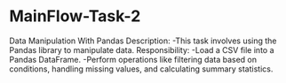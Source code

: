 # MainFlow-Task-2
Data Manipulation With Pandas
Description: -This task involves using the Pandas library to manipulate data.  Responsibility: -Load a CSV file into a Pandas DataFrame. -Perform operations like filtering data based on conditions, handling missing values, and calculating summary statistics.
